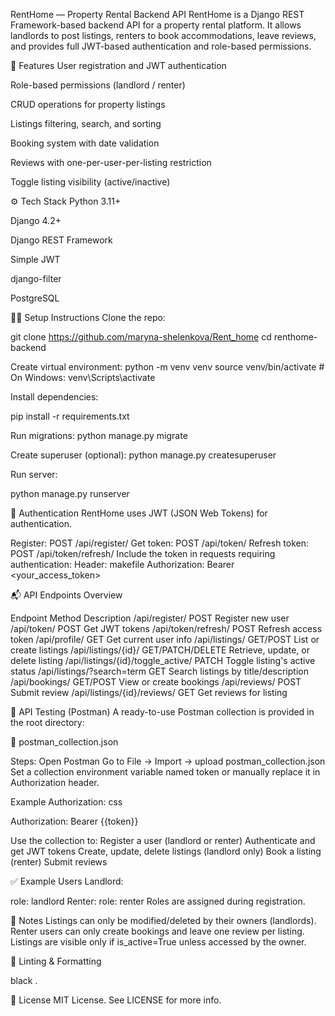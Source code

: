  RentHome — Property Rental Backend API
RentHome is a Django REST Framework-based backend API for a property rental platform. It allows landlords to post listings, renters to book accommodations, leave reviews, and provides full JWT-based authentication and role-based permissions.

🚀 Features
User registration and JWT authentication

Role-based permissions (landlord / renter)

CRUD operations for property listings

Listings filtering, search, and sorting

Booking system with date validation

Reviews with one-per-user-per-listing restriction

Toggle listing visibility (active/inactive)

⚙️ Tech Stack
Python 3.11+

Django 4.2+

Django REST Framework

Simple JWT

django-filter

PostgreSQL 

🧑‍💻 Setup Instructions
Clone the repo:

git clone https://github.com/maryna-shelenkova/Rent_home
cd renthome-backend

Create virtual environment:
python -m venv venv
source venv/bin/activate  # On Windows: venv\Scripts\activate

Install dependencies:

pip install -r requirements.txt


Run migrations:
python manage.py migrate

Create superuser (optional):
python manage.py createsuperuser


Run server:

python manage.py runserver


🔐 Authentication
RentHome uses JWT (JSON Web Tokens) for authentication.

Register: POST /api/register/
Get token: POST /api/token/
Refresh token: POST /api/token/refresh/
Include the token in requests requiring authentication:
Header:
makefile
Authorization: Bearer <your_access_token>


📬 API Endpoints Overview

Endpoint	Method	Description
/api/register/	POST	Register new user
/api/token/	POST	Get JWT tokens
/api/token/refresh/	POST	Refresh access token
/api/profile/	GET	Get current user info
/api/listings/	GET/POST	List or create listings
/api/listings/{id}/	GET/PATCH/DELETE	Retrieve, update, or delete listing
/api/listings/{id}/toggle_active/	PATCH	Toggle listing's active status
/api/listings/?search=term	GET	Search listings by title/description
/api/bookings/	GET/POST	View or create bookings
/api/reviews/	POST	Submit review
/api/listings/{id}/reviews/	GET	Get reviews for listing

🧪 API Testing (Postman)
A ready-to-use Postman collection is provided in the root directory:

📄 postman_collection.json

Steps:
Open Postman
Go to File → Import → upload postman_collection.json
Set a collection environment variable named token or manually replace it in Authorization header.

Example Authorization:
css

Authorization: Bearer {{token}}

Use the collection to:
Register a user (landlord or renter)
Authenticate and get JWT tokens
Create, update, delete listings (landlord only)
Book a listing (renter)
Submit reviews

✅ Example Users
Landlord:

role: landlord
Renter:
role: renter
Roles are assigned during registration.

📌 Notes
Listings can only be modified/deleted by their owners (landlords).
Renter users can only create bookings and leave one review per listing.
Listings are visible only if is_active=True unless accessed by the owner.

🧹 Linting & Formatting

black .


📝 License
MIT License. See LICENSE for more info.